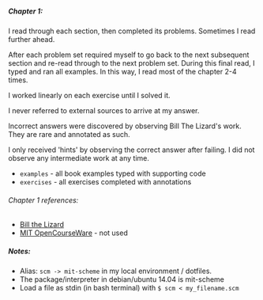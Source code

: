 
##### Chapter 1:

I read through each section, then completed its problems.  Sometimes I read further ahead.

After each problem set required myself to go back to the next subsequent section and re-read through to the next problem set. During this final read, I typed and ran all examples. In this way, I read most of the chapter 2-4 times.

I worked linearly on each exercise until I solved it. 

I never referred to external sources to arrive at my answer. 

Incorrect answers were discovered by observing Bill The Lizard's work. They are rare and annotated as such.

I only received 'hints' by observing the correct answer after failing. I did not observe any intermediate work at any time.


- `examples` - all book examples typed with supporting code
- `exercises` - all exercises completed with annotations

###### Chapter 1 references:
- [Bill the Lizard](http://www.billthelizard.com/2009/10/sicp-challenge.html)
- [MIT OpenCourseWare](http://ocw.mit.edu/courses/electrical-engineering-and-computer-science/6-001-structure-and-interpretation-of-computer-programs-spring-2005/) - not used


##### Notes:
- Alias: `scm -> mit-scheme` in my local environment / dotfiles.
- The package/interpreter in debian/ubuntu 14.04 is mit-scheme
- Load a file as stdin (in bash terminal) with `$ scm < my_filename.scm`


